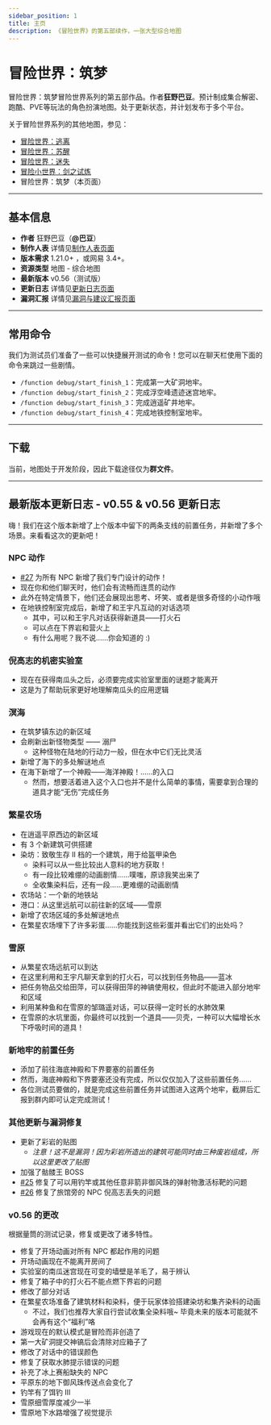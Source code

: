 ```yaml
---
sidebar_position: 1
title: 主页
description: 《冒险世界》的第五部续作，一张大型综合地图
---
```


# 冒险世界：筑梦

冒险世界：筑梦冒险世界系列的第五部作品。作者**狂野巴豆**。预计制成集合解密、跑酷、PVE等玩法的角色扮演地图。处于更新状态，并计划发布于多个平台。

关于冒险世界系列的其他地图，参见：

- [冒险世界：逃离](../../planning/adventure_world_1/homepage)
- [冒险世界：苏醒](../../planning/adventure_world_2/homepage)
- [冒险世界：迷失](../../planning/adventure_world_3/homepage)
- [冒险小世界：剑之试炼](../adventure_world_4/homepage)
- 冒险世界：筑梦（本页面）

---

## 基本信息

- **作者** 狂野巴豆（**@巴豆**）
- **制作人表** 详情见[制作人表页面](credits)
- **版本需求** 1.21.0+ ，或网易 3.4+。
- **资源类型** 地图 - 综合地图
- **最新版本** v0.56（测试版）
- **更新日志** 详情见[更新日志页面](update_log)
- **漏洞汇报** 详情见[漏洞与建议汇报页面](bugs)

---

## 常用命令

我们为测试员们准备了一些可以快捷展开测试的命令！您可以在聊天栏使用下面的命令来跳过一些剧情。

- `/function debug/start_finish_1`：完成第一大矿洞地牢。
- `/function debug/start_finish_2`：完成浮空峰遗迹迷宫地牢。
- `/function debug/start_finish_3`：完成逍遥矿井地牢。
- `/function debug/start_finish_4`：完成地铁控制室地牢。

---

## 下载

当前，地图处于开发阶段，因此下载途径仅为**群文件**。

---

## 最新版本更新日志 - v0.55 & v0.56 更新日志

嗨！我们在这个版本新增了上个版本中留下的两条支线的前置任务，并新增了多个场景。来看看这次的更新吧！

### NPC 动作

- [#27](./bugs/#定制新动作-27) 为所有 NPC 新增了我们专门设计的动作！
- 现在你和他们聊天时，他们会有流畅而连贯的动作
- 此外在特定情景下，他们还会展现出思考、坏笑、或者是很多奇怪的小动作哦
- 在地铁控制室完成后，新增了和王宇凡互动的对话选项
  - 其中，可以和王宇凡对话获得新道具——打火石
  - 可以点在下界岩和营火上
  - 有什么用呢？我不说……你会知道的 :)

### 倪高志的机密实验室

- 现在在获得南瓜头之后，必须要完成实验室里面的谜题才能离开
- 这是为了帮助玩家更好地理解南瓜头的应用逻辑

### 溟海

- 在筑梦镇东边的新区域
- 会刷新出新怪物类型 —— 溺尸
  - 这种怪物在陆地的行动力一般，但在水中它们无比灵活
- 新增了海下的多处解谜地点
- 在海下新增了一个神殿——海洋神殿！……的入口
  - 然而，想要活着进入这个入口也并不是什么简单的事情，需要拿到合理的道具才能“无伤”完成任务

### 繁星农场

- 在逍遥平原西边的新区域
- 有 3 个新建筑可供搭建
- 染坊：致敬生存 II 档的一个建筑，用于给盔甲染色
  - 染料可以从一些比较出人意料的地方获取！
  - 有一段比较难绷的动画剧情……噗嗤，原谅我笑出来了
  - 全收集染料后，还有一段……更难绷的动画剧情
- 农场站：一个新的地铁站
- 港口：从这里远航可以前往新的区域——雪原
- 新增了农场区域的多处解谜地点
- 在繁星农场埋下了许多彩蛋……你能找到这些彩蛋并看出它们的出处吗？

### 雪原

- 从繁星农场远航可以到达
- 在这里利用和王宇凡聊天拿到的打火石，可以找到任务物品——蓝冰
- 把任务物品交给田萍，可以获得田萍的神镐使用权，但此时不能进入部分地牢和区域
- 利用某种鱼和在雪原的邹璐遥对话，可以获得一定时长的水肺效果
- 在雪原的水坑里面，你最终可以找到一个道具——贝壳，一种可以大幅增长水下呼吸时间的道具！

### 新地牢的前置任务

- 添加了前往海底神殿和下界要塞的前置任务
- 然而，海底神殿和下界要塞还没有完成，所以仅仅加入了这些前置任务……
- 各位测试员要做的，就是完成这些前置任务并试图进入这两个地牢，截屏后汇报到群内即可认定完成测试！

### 其他更新与漏洞修复

- 更新了彩岩的贴图
  - *注意！这不是漏洞！因为彩岩所造出的建筑可能同时由三种废岩组成，所以这里更改了贴图*
- 加强了骷髅王 BOSS
- [#25](./bugs/#可以用钓竿或其他任意非箭非御风珠的弹射物激活标靶-25) 修复了可以用钓竿或其他任意非箭非御风珠的弹射物激活标靶的问题
- [#26](./bugs/#旅馆旁的-npc-倪高志丢失-26) 修复了旅馆旁的 NPC 倪高志丢失的问题

### v0.56 的更改

根据量筒的测试记录，修复或更改了诸多特性。

- 修复了开场动画对所有 NPC 都起作用的问题
- 开场动画现在不能离开房间了
- 实验室的南瓜迷宫现在可变的墙壁是羊毛了，易于辨认
- 修复了箱子中的打火石不能点燃下界岩的问题
- 修改了部分对话
- 在繁星农场准备了建筑材料和染料，便于玩家体验搭建染坊和集齐染料的动画
  - 不过，我们也推荐大家自行尝试收集全染料哦\~ 毕竟未来的版本可能就不会再有这个“福利”咯
- 游戏现在的默认模式是冒险而非创造了
- 第一大矿洞提交神镐后会清除对应箱子了
- 修改了对话中的错误颜色
- 修复了获取水肺提示错误的问题
- 补充了冰上赛船缺失的 NPC
- 平原东的地下御风珠传送点会变化了
- 钓竿有了饵钓 III
- 雪原细雪厚度减少一半
- 雪原地下水路增强了视觉提示
